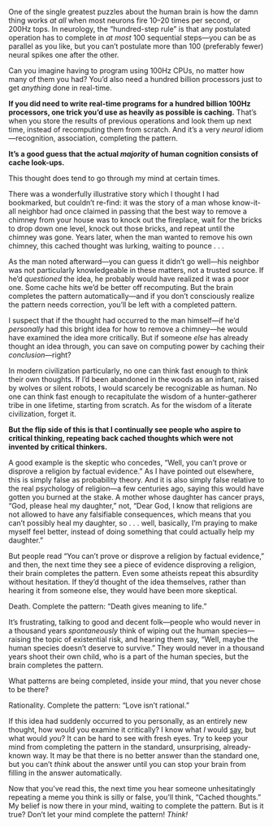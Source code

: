 One of the single greatest puzzles about the human brain is how the damn thing works *at all* when most neurons fire 10–20 times per second, or 200Hz tops. In neurology, the “hundred-step rule” is that any postulated operation has to complete in *at most* 100 sequential steps—you can be as parallel as you like, but you can’t postulate more than 100 (preferably fewer) neural spikes one after the other.

Can you imagine having to program using 100Hz CPUs, no matter how many of them you had? You’d also need a hundred billion processors just to get *anything* done in real-time.

**If you did need to write real-time programs for a hundred billion 100Hz processors, one trick you’d use as heavily as possible is caching.** That’s when you store the results of previous operations and look them up next time, instead of recomputing them from scratch. And it’s a very *neural* idiom—recognition, association, completing the pattern.

**It’s a good guess that the actual *majority* of human cognition consists of cache look-ups.**

This thought does tend to go through my mind at certain times.

There was a wonderfully illustrative story which I thought I had bookmarked, but couldn’t re-find: it was the story of a man whose know-it-all neighbor had once claimed in passing that the best way to remove a chimney from your house was to knock out the fireplace, wait for the bricks to drop down one level, knock out those bricks, and repeat until the chimney was gone. Years later, when the man wanted to remove his own chimney, this cached thought was lurking, waiting to pounce . . .

As the man noted afterward—you can guess it didn’t go well—his neighbor was not particularly knowledgeable in these matters, not a trusted source. If he’d *questioned* the idea, he probably would have realized it was a poor one. Some cache hits we’d be better off recomputing. But the brain completes the pattern automatically—and if you don’t consciously realize the pattern needs correction, you’ll be left with a completed pattern.

I suspect that if the thought had occurred to the man himself—if he’d *personally* had this bright idea for how to remove a chimney—he would have examined the idea more critically. But if someone *else* has already thought an idea through, you can save on computing power by caching their *conclusion*—right?

In modern civilization particularly, no one can think fast enough to think their own thoughts. If I’d been abandoned in the woods as an infant, raised by wolves or silent robots, I would scarcely be recognizable as human. No one can think fast enough to recapitulate the wisdom of a hunter-gatherer tribe in one lifetime, starting from scratch. As for the wisdom of a literate civilization, forget it.

**But the flip side of this is that I continually see people who aspire to critical thinking, repeating back cached thoughts which were not invented by critical thinkers.**

A good example is the skeptic who concedes, “Well, you can’t prove or disprove a religion by factual evidence.” As I have pointed out elsewhere, this is simply false as probability theory. And it is also simply false relative to the real psychology of religion—a few centuries ago, saying this would have gotten you burned at the stake. A mother whose daughter has cancer prays, “God, please heal my daughter,” not, “Dear God, I know that religions are not allowed to have any falsifiable consequences, which means that you can’t possibly heal my daughter, so . . . well, basically, I’m praying to make myself feel better, instead of doing something that could actually help my daughter.”

But people read “You can’t prove or disprove a religion by factual evidence,” and then, the next time they see a piece of evidence disproving a religion, their brain completes the pattern. Even some atheists repeat this absurdity without hesitation. If they’d thought of the idea themselves, rather than hearing it from someone else, they would have been more skeptical.

Death. Complete the pattern: “Death gives meaning to life.”

It’s frustrating, talking to good and decent folk—people who would never in a thousand years *spontaneously* think of wiping out the human species—raising the topic of existential risk, and hearing them say, “Well, maybe the human species doesn’t deserve to survive.” They would never in a thousand years shoot their own child, who is a part of the human species, but the brain completes the pattern.

What patterns are being completed, inside your mind, that you never chose to be there?

Rationality. Complete the pattern: “Love isn’t rational.”

If this idea had suddenly occurred to you personally, as an entirely new thought, how would you examine it critically? I know what *I* would [say](https://www.lesswrong.com/rationality/feeling-rational), but what would *you*? It can be hard to see with fresh eyes. Try to keep your mind from completing the pattern in the standard, unsurprising, already-known way. It may be that there is no better answer than the standard one, but you can’t *think* about the answer until you can stop your brain from filling in the answer automatically.

Now that you’ve read this, the next time you hear someone unhesitatingly repeating a meme you think is silly or false, you’ll think, “Cached thoughts.” My belief is now there in your mind, waiting to complete the pattern. But is it true? Don’t let your mind complete the pattern! *Think!*
